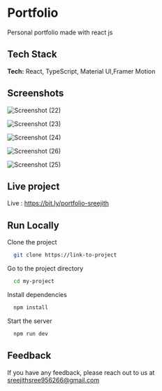 
# Portfolio

Personal portfolio made with react js

## Tech Stack

**Tech:** React, TypeScript, Material UI,Framer Motion


## Screenshots
![Screenshot (22)](https://github.com/Sreejith-10/portfolio-sreejith/assets/132558235/aab145b7-303c-48e4-bd92-6f2fdbf36e9e)

![Screenshot (23)](https://github.com/Sreejith-10/portfolio-sreejith/assets/132558235/f96b7836-60ff-465b-b84b-a5b3b8a57b25)

![Screenshot (24)](https://github.com/Sreejith-10/portfolio-sreejith/assets/132558235/008421d5-7e84-4d57-ba15-d50304eeb381)

![Screenshot (26)](https://github.com/Sreejith-10/portfolio-sreejith/assets/132558235/80e33c99-1ad9-4173-9e02-1f324eff5895)

![Screenshot (25)](https://github.com/Sreejith-10/portfolio-sreejith/assets/132558235/fa4e89a7-dbd3-4349-ba9a-f811d6159b4d)


## Live project

Live : https://bit.ly/portfolio-sreejith
## Run Locally

Clone the project

```bash
  git clone https://link-to-project
```

Go to the project directory

```bash
  cd my-project
```

Install dependencies

```bash
  npm install
```

Start the server

```bash
  npm run dev
```


## Feedback

If you have any feedback, please reach out to us at sreejithsree956266@gmail.com

